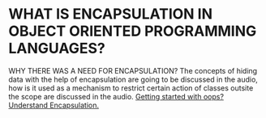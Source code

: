 # WHAT IS ENCAPSULATION IN OBJECT ORIENTED PROGRAMMING LANGUAGES? 
WHY THERE WAS A NEED FOR ENCAPSULATION?
The concepts of hiding data with the help of encapsulation are going to be discussed in the audio, how is it used as a mechanism to restrict  certain action of classes outsite the scope
are discussed in the audio.
[Getting started with oops? Understand Encapsulation.](https://drive.google.com/file/d/1WmftmYcTooSUnkA6lU3iOG3HfsXiVm0n/view?usp=sharing)
